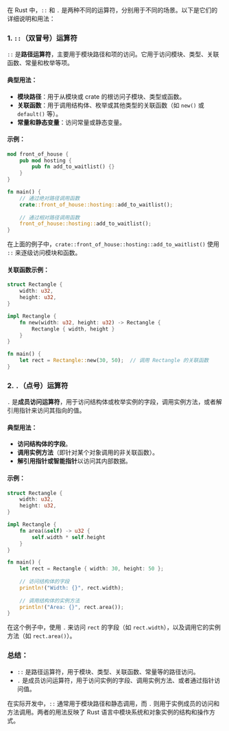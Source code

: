 在 Rust 中，`::` 和 `.` 是两种不同的运算符，分别用于不同的场景。以下是它们的详细说明和用法：

### 1. `::`（双冒号）运算符
`::` 是**路径运算符**，主要用于模块路径和项的访问。它用于访问模块、类型、关联函数、常量和枚举等项。

#### 典型用法：
- **模块路径**：用于从模块或 crate 的根访问子模块、类型或函数。
- **关联函数**：用于调用结构体、枚举或其他类型的关联函数（如 `new()` 或 `default()` 等）。
- **常量和静态变量**：访问常量或静态变量。

#### 示例：

```rust
mod front_of_house {
    pub mod hosting {
        pub fn add_to_waitlist() {}
    }
}

fn main() {
    // 通过绝对路径调用函数
    crate::front_of_house::hosting::add_to_waitlist();
    
    // 通过相对路径调用函数
    front_of_house::hosting::add_to_waitlist();
}
```

在上面的例子中，`crate::front_of_house::hosting::add_to_waitlist()` 使用 `::` 来逐级访问模块和函数。

#### 关联函数示例：
```rust
struct Rectangle {
    width: u32,
    height: u32,
}

impl Rectangle {
    fn new(width: u32, height: u32) -> Rectangle {
        Rectangle { width, height }
    }
}

fn main() {
    let rect = Rectangle::new(30, 50);  // 调用 Rectangle 的关联函数
}
```

### 2. `.`（点号）运算符
`.` 是**成员访问运算符**，用于访问结构体或枚举实例的字段，调用实例方法，或者解引用指针来访问其指向的值。

#### 典型用法：
- **访问结构体的字段**。
- **调用实例方法**（即针对某个对象调用的非关联函数）。
- **解引用指针或智能指针**以访问其内部数据。

#### 示例：

```rust
struct Rectangle {
    width: u32,
    height: u32,
}

impl Rectangle {
    fn area(&self) -> u32 {
        self.width * self.height
    }
}

fn main() {
    let rect = Rectangle { width: 30, height: 50 };
    
    // 访问结构体的字段
    println!("Width: {}", rect.width);
    
    // 调用结构体的实例方法
    println!("Area: {}", rect.area());
}
```

在这个例子中，使用 `.` 来访问 `rect` 的字段（如 `rect.width`），以及调用它的实例方法（如 `rect.area()`）。

### 总结：
- `::` 是路径运算符，用于模块、类型、关联函数、常量等的路径访问。
- `.` 是成员访问运算符，用于访问实例的字段、调用实例方法、或者通过指针访问值。

在实际开发中，`::` 通常用于模块路径和静态调用，而 `.` 则用于实例成员的访问和方法调用。两者的用法反映了 Rust 语言中模块系统和对象实例的结构和操作方式。
<!--stackedit_data:
eyJoaXN0b3J5IjpbLTEzMzE3Mzc2ODVdfQ==
-->
